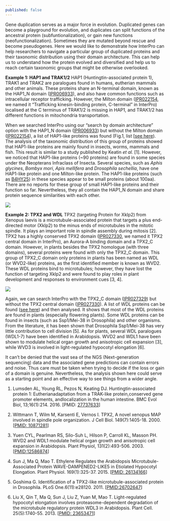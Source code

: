 ```yaml
---
published: false
---
```

Gene duplication serves as a major force in evolution. Duplicated genes can become a playground for evolution, and duplicates can split functions of the ancestral protein (subfuntionalization), or gain new functions (neofunctionalization). Sometimes they are mutated beyond rescue and become pseudogenes. Here we would like to demonstrate how InterPro can help researchers to navigate a particular group of duplicated proteins and their taxonomic distribution using their domain architecture. This can help us to understand how the protein evolved and diversified and help us to reach certain taxonomic groups that might be otherwise overlooked.

**Example 1: HAP1 and TRAK1/2**
HAP1 (Huntingtin-associated protein 1), TRAK1 and TRAK2 are paralogues found in humans, eutherian mammals and other animals. These proteins share an N-terminal domain, known as the HAP1_N domain ([IPR006933](https://www.ebi.ac.uk/interpro/entry/InterPro/IPR006933/)), and also have common functions such as intracellular receptor trafficking. However, the Milton domain ([IPR022154](https://www.ebi.ac.uk/interpro/entry/InterPro/IPR022154/), we named it “Trafficking kinesin-binding protein, C-terminal” in InterPro) localised at the C terminus of TRAK1/2 is missing in HAP1, and TRAK1/2 has different functions in mitochondria transportation. 

When we searched InterPro using our “search by domain architecture” option with the HAP1_N domain ([IPR006933](https://www.ebi.ac.uk/interpro/entry/InterPro/IPR006933/)) but without the Milton domain ([IPR022154](https://www.ebi.ac.uk/interpro/entry/InterPro/IPR022154/)), a list of HAP1-like proteins was found (Fig.1, list [[see here](https://www.ebi.ac.uk/interpro/protein/UniProt/?ida=dad3c0193ca25258608140deb36cf2bf625bb46c#table)). The analysis of the taxonomic distribution of this group of proteins showed that HAP1-like proteins are mainly found in insects, worms, mammals and fish. This result is similar to a study published by Keatin _et al._ [1]. However, we noticed that HAP1-like proteins (~90 proteins) are found in some species under the Neopterans Infraclass of Insecta. Several species, such as _Aphis glycines_, _Bombyx mori_, _Apis mellifera_ and _Drosophila sechellia_, have one HAP1-like protein and one Milton-like protein. The HAP1-like proteins (such as [B4HY25](https://www.uniprot.org/uniprot/B4HY25)) in these species appear to be small proteins (about 100aa). There are no reports for these group of small HAP1-like proteins and their function so far. Nevertheless, they all contain the HAP1_N domain and share protein sequence similarities with each other.

![]({{site.baseurl}}/assets/media/images/posts/HAP1.png)


**Example 2: TPX2 and WDL**
TPX2 (targeting Protein for Xklp2) from Xenopus laevis is a microtubule-associated protein that targets a plus end-directed motor (Xklp2) to the minus ends of microtubules in the mitotic spindle. It plays an important role in spindle assembly during mitosis [2]. TPX2 has a highly conserved TPX2 domain ([IPR027330](https://www.ebi.ac.uk/interpro/entry/InterPro/IPR027330/), we named it TPX2 central domain in InterPro), an Aurora-A binding domain and a TPX2_C domain. However, in plants besides the TPX2 homologue (with three domains), several proteins were found with only the TPX2_C domain. This group of TPX2_C domain only proteins in plants has been named as WDL (or WVD2-like) proteins, as the first identified member is known as WVD2. These WDL proteins bind to microtubules; however, they have lost the function of targeting Xklp2 and were found to play roles in plant development and responses to environment cues [3, 4]. 

![]({{site.baseurl}}/assets/media/images/posts/TPX2.png)

Again, we can search InterPro with the TPX2_C domain ([IPR027329](https://www.ebi.ac.uk/interpro/entry/InterPro/IPR027329/)) but without the TPX2 central domain ([IPR027330](https://www.ebi.ac.uk/interpro/entry/InterPro/IPR027330/)). A list of WDL proteins can be found ([see here](https://www.ebi.ac.uk/interpro/search/ida/?ida_search=IPR027329&ida_ignore=IPR027330)) and then analysed. It shows that most of the WDL proteins are found in plants (especially flowering plants). Some WDL proteins can be found in insects (such as Ssp1/Mei-38 in Drosophila) and other organisms. From the literature, it has been shown that Drosophila Ssp1/Mei-38 has very little contribution to cell division [5]. As for plants, several WDL paralogues (WDL1-7) have been identified in Arabidopsis. WVD2 and WDL1 have been shown to modulate helical organ growth and anisotropic cell expansion [3], while WVD3 is involved in light-regulated hypocotyl elongation [6]. 

It can’t be denied that the vast sea of the NGS (Next-generation sequencing) data and the associated gene predictions can contain errors and noise. Thus care must be taken when trying to decide if the loss or gain of a domain is genuine. Nevertheless, the analysis shown here could serve as a starting point and an effective way to see things from a wider angle.

1. Lumsden AL, Young RL, Pezos N, Keating DJ. Huntingtin-associated protein 1: Eutherianadaptation from a TRAK-like protein,conserved gene promoter elements, andlocalization in the human intestine. BMC Evol Biol, 13;16(1):214. 2016. [PMID: [27737633](https://pubmed.ncbi.nlm.nih.gov/27737633/)]

2. Wittmann T, Wilm M, Karsenti E, Vernos I. TPX2, A novel xenopus MAP involved in spindle pole organization. J Cell Biol. 149(7):1405-18. 2000.[[PMID: 10871281](https://pubmed.ncbi.nlm.nih.gov/10871281/)]

3. Yuen CYL, Pearlman RS, Silo-Suh L, Hilson P, Carroll KL, Masson PH. WVD2 and WDL1 modulate helical organ growth and anisotropic cell expansion in Arabidopsis. Plant Physiol, 131(2):493-506. 2003. [[PMID:12586874](https://pubmed.ncbi.nlm.nih.gov/12586874/)]

4. Sun J, Ma Q, Mao T. Ethylene Regulates the Arabidopsis Microtubule-Associated Protein WAVE-DAMPENED2-LIKE5 in Etiolated Hypocotyl Elongation. Plant Physiol. 169(1):325-37. 2015. [[PMID: 26134166](https://pubmed.ncbi.nlm.nih.gov/26134166/)]

5. Goshima G. Identification of a TPX2-like microtubule-associated protein in Drosophila. 
PLoS One.6(11):e28120. 2011. [[PMID:26702647](https://pubmed.ncbi.nlm.nih.gov/22140519/)]


6. Liu X, Qin T, Ma Q, Sun J, Liu Z, Yuan M, Mao T. Light-regulated hypocotyl elongation involves proteasome-dependent degradation of the microtubule regulatory protein WDL3 in Arabidopsis. 
Plant Cell. 25(5):1740-55. 2013. [[PMID: 23653471](https://pubmed.ncbi.nlm.nih.gov/23653471/)]
